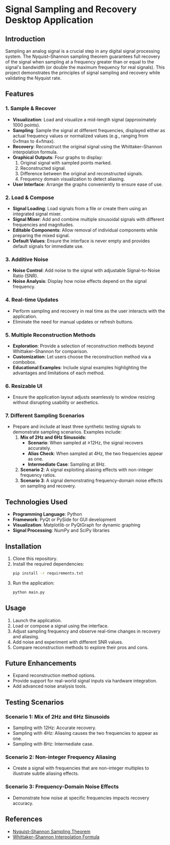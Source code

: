 # Signal Sampling and Recovery Desktop Application

## Introduction
Sampling an analog signal is a crucial step in any digital signal processing system. The Nyquist–Shannon sampling theorem guarantees full recovery of the signal when sampling at a frequency greater than or equal to the signal's bandwidth (or double the maximum frequency for real signals). This project demonstrates the principles of signal sampling and recovery while validating the Nyquist rate.

## Features

### 1. Sample & Recover
- **Visualization**: Load and visualize a mid-length signal (approximately 1000 points).
- **Sampling**: Sample the signal at different frequencies, displayed either as actual frequency values or normalized values (e.g., ranging from 0×fmax to 4×fmax).
- **Recovery**: Reconstruct the original signal using the Whittaker–Shannon interpolation formula.
- **Graphical Outputs**: Four graphs to display:
  1. Original signal with sampled points marked.
  2. Reconstructed signal.
  3. Difference between the original and reconstructed signals.
  4. Frequency domain visualization to detect aliasing.
- **User Interface**: Arrange the graphs conveniently to ensure ease of use.

### 2. Load & Compose
- **Signal Loading**: Load signals from a file or create them using an integrated signal mixer.
- **Signal Mixer**: Add and combine multiple sinusoidal signals with different frequencies and magnitudes.
- **Editable Components**: Allow removal of individual components while preparing the mixed signal.
- **Default Values**: Ensure the interface is never empty and provides default signals for immediate use.

### 3. Additive Noise
- **Noise Control**: Add noise to the signal with adjustable Signal-to-Noise Ratio (SNR).
- **Noise Analysis**: Display how noise effects depend on the signal frequency.

### 4. Real-time Updates
- Perform sampling and recovery in real time as the user interacts with the application.
- Eliminate the need for manual updates or refresh buttons.

### 5. Multiple Reconstruction Methods
- **Exploration**: Provide a selection of reconstruction methods beyond Whittaker–Shannon for comparison.
- **Customization**: Let users choose the reconstruction method via a combobox.
- **Educational Examples**: Include signal examples highlighting the advantages and limitations of each method.

### 6. Resizable UI
- Ensure the application layout adjusts seamlessly to window resizing without disrupting usability or aesthetics.

### 7. Different Sampling Scenarios
- Prepare and include at least three synthetic testing signals to demonstrate sampling scenarios. Examples include:
  1. **Mix of 2Hz and 6Hz Sinusoids**:
     - **Scenario**: When sampled at ≥12Hz, the signal recovers accurately.
     - **Alias Check**: When sampled at 4Hz, the two frequencies appear as one.
     - **Intermediate Case**: Sampling at 8Hz.
  2. **Scenario 2**: A signal exploiting aliasing effects with non-integer frequency ratios.
  3. **Scenario 3**: A signal demonstrating frequency-domain noise effects on sampling and recovery.

## Technologies Used
- **Programming Language**: Python
- **Framework**: PyQt or PySide for GUI development
- **Visualization**: Matplotlib or PyQtGraph for dynamic graphing
- **Signal Processing**: NumPy and SciPy libraries

## Installation
1. Clone this repository.
2. Install the required dependencies:
   ```bash
   pip install -r requirements.txt
   ```
3. Run the application:
   ```bash
   python main.py
   ```

## Usage
1. Launch the application.
2. Load or compose a signal using the interface.
3. Adjust sampling frequency and observe real-time changes in recovery and aliasing.
4. Add noise and experiment with different SNR values.
5. Compare reconstruction methods to explore their pros and cons.

## Future Enhancements
- Expand reconstruction method options.
- Provide support for real-world signal inputs via hardware integration.
- Add advanced noise analysis tools.

## Testing Scenarios
### Scenario 1: Mix of 2Hz and 6Hz Sinusoids
- Sampling with 12Hz: Accurate recovery.
- Sampling with 4Hz: Aliasing causes the two frequencies to appear as one.
- Sampling with 8Hz: Intermediate case.

### Scenario 2: Non-integer Frequency Aliasing
- Create a signal with frequencies that are non-integer multiples to illustrate subtle aliasing effects.

### Scenario 3: Frequency-Domain Noise Effects
- Demonstrate how noise at specific frequencies impacts recovery accuracy.

## References
- [Nyquist–Shannon Sampling Theorem](https://en.wikipedia.org/wiki/Nyquist%E2%80%93Shannon_sampling_theorem)
- [Whittaker–Shannon Interpolation Formula](https://en.wikipedia.org/wiki/Whittaker%E2%80%93Shannon_interpolation_formula)
